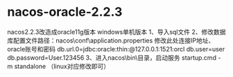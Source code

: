 # nacos-oracle-2.2.3
nacos2.2.3改造成oracle11g版本 windows单机版本
1、导入sql文件
2、修改数据库配置文件路径：nacos\conf\application.properties
修改此处连接IP地址、oracle账号和密码
db.url.0=jdbc:oracle:thin:@127.0.0.1:1521:orcl
db.user=user
db.password=User.123456
3、进入nacos\bin\目录，启动服务 startup.cmd -m standalone （linux对应修改即可）



